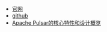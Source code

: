 
- [官网](https://pulsar.apache.org/)
- [github](https://github.com/apache/pulsar)
- [Apache Pulsar的核心特性和设计概览](https://mp.weixin.qq.com/s/toUvzn9mc_jmamxrFmLSPA)
